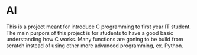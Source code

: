 # AI
This is a project meant for introduce C programming to first year IT student. The main purpors of this project is for students to have a good basic understanding how C works. Many functions are goning to be build from scratch instead of using other more advanced programming, ex. Python. 
